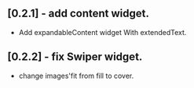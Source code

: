 ## [0.2.1] - add content widget.

* Add expandableContent widget With extendedText.

## [0.2.2] - fix Swiper widget.

* change images'fit from fill to cover.